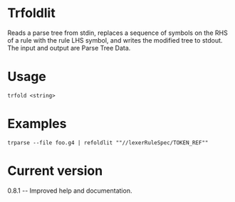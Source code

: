 # Trfoldlit

Reads a parse tree from stdin, replaces a sequence of symbols on
the RHS of a rule with the rule LHS symbol, and writes the modified tree
to stdout. The input and output are Parse Tree Data.

# Usage

    trfold <string>

# Examples

    trparse --file foo.g4 | refoldlit ""//lexerRuleSpec/TOKEN_REF""

# Current version

0.8.1 -- Improved help and documentation.
